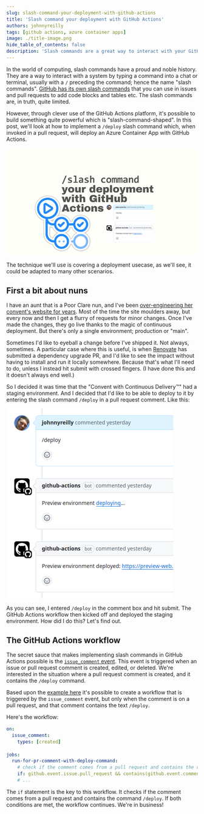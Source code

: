 ```yaml
---
slug: slash-command-your-deployment-with-github-actions
title: 'Slash command your deployment with GitHub Actions'
authors: johnnyreilly
tags: [github actions, azure container apps]
image: ./title-image.png
hide_table_of_contents: false
description: 'Slash commands are a great way to interact with your GitHub issues. In this post, we look at how to use slash commands to deploy an Azure Container Apps service with GitHub Actions.'
---
```


In the world of computing, slash commands have a proud and noble history. They are a way to interact with a system by typing a command into a chat or terminal, usually with a `/` preceding the command; hence the name "slash commands". [GitHub has its own slash commands](https://docs.github.com/en/issues/tracking-your-work-with-issues/using-issues/about-slash-commands) that you can use in issues and pull requests to add code blocks and tables etc. The slash commands are, in truth, quite limited.

However, through clever use of the GitHub Actions platform, it's possible to build something quite powerful which is "slash-command-shaped". In this post, we'll look at how to implement a `/deploy` slash command which, when invoked in a pull request, will deploy an Azure Container App with GitHub Actions.

![title image reading "Slash command your deployment with GitHub Actions" with the GitHub Actions logo](title-image.png)

The technique we'll use is covering a deployment usecase, as we'll see, it could be adapted to many other scenarios.

<!--truncate-->

## First a bit about nuns

I have an aunt that is a Poor Clare nun, and I've been [over-engineering her convent's website for years](../2015-02-11-the-convent-with-continuous-delivery/index.md). Most of the time the site moulders away, but every now and then I get a flurry of requests for minor changes. Once I've made the changes, they go live thanks to the magic of continuous deployment. But there's only a single environment; production or "main".

Sometimes I'd like to eyeball a change before I've shipped it. Not always, sometimes. A particular case where this is useful, is when [Renovate](https://www.mend.io/renovate/) has submitted a dependency upgrade PR, and I'd like to see the impact without having to install and run it locally somewhere. Because that's what I'll need to do, unless I instead hit submit with crossed fingers. (I have done this and it doesn't always end well.)

So I decided it was time that the "Convent with Continuous Delivery™️" had a staging environment. And I decided that I'd like to be able to deploy to it by entering the slash command `/deploy` in a pull request comment. Like this:

![screenshot of pull request comments](screenshot-pull-request-comments.png)

As you can see, I entered `/deploy` in the comment box and hit submit. The GitHub Actions workflow then kicked off and deployed the staging environment. How did I do this? Let's find out.

## The GitHub Actions workflow

The secret sauce that makes implementing slash commands in GitHub Actions possible is the [`issue_comment` event](https://docs.github.com/en/actions/writing-workflows/choosing-when-your-workflow-runs/events-that-trigger-workflows#issue_comment). This event is triggered when an issue or pull request comment is created, edited, or deleted. We're interested in the situation where a pull request comment is created, and it contains the `/deploy` command.

Based upon the [example here](https://docs.github.com/en/actions/writing-workflows/choosing-when-your-workflow-runs/events-that-trigger-workflows#issue_comment-on-issues-only-or-pull-requests-only) it's possible to create a workflow that is triggered by the `issue_comment` event, but only when the comment is on a pull request, and that comment contains the text `/deploy`.

Here's the workflow:

```yaml
on:
  issue_comment:
    types: [created]

jobs:
  run-for-pr-comment-with-deploy-command:
    # check if the comment comes from a pull request and contains the command `/deploy`
    if: github.event.issue.pull_request && contains(github.event.comment.body, '/deploy')
    # ...
```

The `if` statement is the key to this workflow. It checks if the comment comes from a pull request and contains the command `/deploy`. If both conditions are met, the workflow continues. We're in business!
